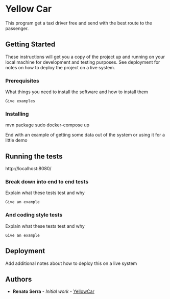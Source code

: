 # Yellow Car

This program get a taxi driver free and send with the best route to the passenger.

## Getting Started

These instructions will get you a copy of the project up and running on your local machine for development and testing purposes. See deployment for notes on how to deploy the project on a live system.

### Prerequisites

What things you need to install the software and how to install them

```
Give examples
```

### Installing

mvn package
sudo docker-compose up

End with an example of getting some data out of the system or using it for a little demo

## Running the tests

http://localhost:8080/

### Break down into end to end tests

Explain what these tests test and why

```
Give an example
```

### And coding style tests

Explain what these tests test and why

```
Give an example
```

## Deployment

Add additional notes about how to deploy this on a live system

## Authors

* **Renato Serra** - *Initial work* - [YellowCar](https://github.com/PurpleBooth)



